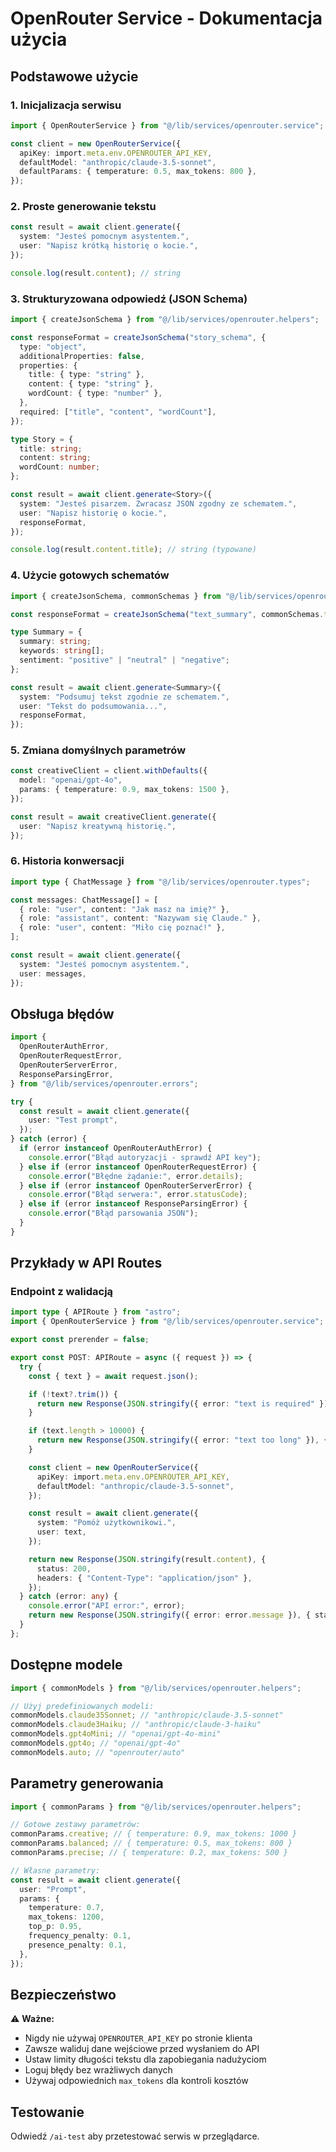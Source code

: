# OpenRouter Service - Dokumentacja użycia

## Podstawowe użycie

### 1. Inicjalizacja serwisu

```typescript
import { OpenRouterService } from "@/lib/services/openrouter.service";

const client = new OpenRouterService({
  apiKey: import.meta.env.OPENROUTER_API_KEY,
  defaultModel: "anthropic/claude-3.5-sonnet",
  defaultParams: { temperature: 0.5, max_tokens: 800 },
});
```

### 2. Proste generowanie tekstu

```typescript
const result = await client.generate({
  system: "Jesteś pomocnym asystentem.",
  user: "Napisz krótką historię o kocie.",
});

console.log(result.content); // string
```

### 3. Strukturyzowana odpowiedź (JSON Schema)

```typescript
import { createJsonSchema } from "@/lib/services/openrouter.helpers";

const responseFormat = createJsonSchema("story_schema", {
  type: "object",
  additionalProperties: false,
  properties: {
    title: { type: "string" },
    content: { type: "string" },
    wordCount: { type: "number" },
  },
  required: ["title", "content", "wordCount"],
});

type Story = {
  title: string;
  content: string;
  wordCount: number;
};

const result = await client.generate<Story>({
  system: "Jesteś pisarzem. Zwracasz JSON zgodny ze schematem.",
  user: "Napisz historię o kocie.",
  responseFormat,
});

console.log(result.content.title); // string (typowane)
```

### 4. Użycie gotowych schematów

```typescript
import { createJsonSchema, commonSchemas } from "@/lib/services/openrouter.helpers";

const responseFormat = createJsonSchema("text_summary", commonSchemas.textSummary);

type Summary = {
  summary: string;
  keywords: string[];
  sentiment: "positive" | "neutral" | "negative";
};

const result = await client.generate<Summary>({
  system: "Podsumuj tekst zgodnie ze schematem.",
  user: "Tekst do podsumowania...",
  responseFormat,
});
```

### 5. Zmiana domyślnych parametrów

```typescript
const creativeClient = client.withDefaults({
  model: "openai/gpt-4o",
  params: { temperature: 0.9, max_tokens: 1500 },
});

const result = await creativeClient.generate({
  user: "Napisz kreatywną historię.",
});
```

### 6. Historia konwersacji

```typescript
import type { ChatMessage } from "@/lib/services/openrouter.types";

const messages: ChatMessage[] = [
  { role: "user", content: "Jak masz na imię?" },
  { role: "assistant", content: "Nazywam się Claude." },
  { role: "user", content: "Miło cię poznać!" },
];

const result = await client.generate({
  system: "Jesteś pomocnym asystentem.",
  user: messages,
});
```

## Obsługa błędów

```typescript
import {
  OpenRouterAuthError,
  OpenRouterRequestError,
  OpenRouterServerError,
  ResponseParsingError,
} from "@/lib/services/openrouter.errors";

try {
  const result = await client.generate({
    user: "Test prompt",
  });
} catch (error) {
  if (error instanceof OpenRouterAuthError) {
    console.error("Błąd autoryzacji - sprawdź API key");
  } else if (error instanceof OpenRouterRequestError) {
    console.error("Błędne żądanie:", error.details);
  } else if (error instanceof OpenRouterServerError) {
    console.error("Błąd serwera:", error.statusCode);
  } else if (error instanceof ResponseParsingError) {
    console.error("Błąd parsowania JSON");
  }
}
```

## Przykłady w API Routes

### Endpoint z walidacją

```typescript
import type { APIRoute } from "astro";
import { OpenRouterService } from "@/lib/services/openrouter.service";

export const prerender = false;

export const POST: APIRoute = async ({ request }) => {
  try {
    const { text } = await request.json();

    if (!text?.trim()) {
      return new Response(JSON.stringify({ error: "text is required" }), { status: 400 });
    }

    if (text.length > 10000) {
      return new Response(JSON.stringify({ error: "text too long" }), { status: 400 });
    }

    const client = new OpenRouterService({
      apiKey: import.meta.env.OPENROUTER_API_KEY,
      defaultModel: "anthropic/claude-3.5-sonnet",
    });

    const result = await client.generate({
      system: "Pomóż użytkownikowi.",
      user: text,
    });

    return new Response(JSON.stringify(result.content), {
      status: 200,
      headers: { "Content-Type": "application/json" },
    });
  } catch (error: any) {
    console.error("API error:", error);
    return new Response(JSON.stringify({ error: error.message }), { status: 500 });
  }
};
```

## Dostępne modele

```typescript
import { commonModels } from "@/lib/services/openrouter.helpers";

// Użyj predefiniowanych modeli:
commonModels.claude35Sonnet; // "anthropic/claude-3.5-sonnet"
commonModels.claude3Haiku; // "anthropic/claude-3-haiku"
commonModels.gpt4oMini; // "openai/gpt-4o-mini"
commonModels.gpt4o; // "openai/gpt-4o"
commonModels.auto; // "openrouter/auto"
```

## Parametry generowania

```typescript
import { commonParams } from "@/lib/services/openrouter.helpers";

// Gotowe zestawy parametrów:
commonParams.creative; // { temperature: 0.9, max_tokens: 1000 }
commonParams.balanced; // { temperature: 0.5, max_tokens: 800 }
commonParams.precise; // { temperature: 0.2, max_tokens: 500 }

// Własne parametry:
const result = await client.generate({
  user: "Prompt",
  params: {
    temperature: 0.7,
    max_tokens: 1200,
    top_p: 0.95,
    frequency_penalty: 0.1,
    presence_penalty: 0.1,
  },
});
```

## Bezpieczeństwo

⚠️ **Ważne:**

- Nigdy nie używaj `OPENROUTER_API_KEY` po stronie klienta
- Zawsze waliduj dane wejściowe przed wysłaniem do API
- Ustaw limity długości tekstu dla zapobiegania nadużyciom
- Loguj błędy bez wrażliwych danych
- Używaj odpowiednich `max_tokens` dla kontroli kosztów

## Testowanie

Odwiedź `/ai-test` aby przetestować serwis w przeglądarce.
